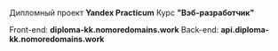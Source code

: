 Дипломный проект **Yandex Practicum**
Курс **"Вэб-разработчик"**

Front-end:
**diploma-kk.nomoredomains.work**
Back-end:
**api.diploma-kk.nomoredomains.work**
